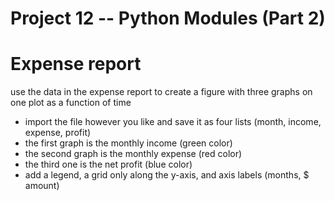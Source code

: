 # Project 12 -- Python Modules (Part 2)

# Expense report
use the data in the expense report to create a figure with three graphs on one plot as a function of time
 - import the file however you like and save it as four lists (month, income, expense, profit)
 - the first graph is the monthly income (green color)
 - the second graph is the monthly expense (red color)
 - the third one is the net profit (blue color)
 - add a legend, a grid only along the y-axis, and axis labels (months, $ amount)

 
